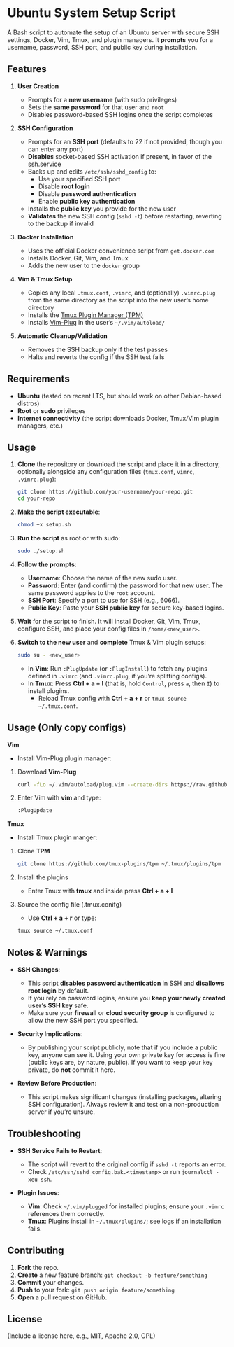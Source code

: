 # Ubuntu System Setup Script

A Bash script to automate the setup of an Ubuntu server with secure SSH settings, Docker, Vim, Tmux, and plugin managers. It **prompts** you for a username, password, SSH port, and public key during installation.

## Features

1. **User Creation**

    - Prompts for a **new username** (with sudo privileges)
    - Sets the **same password** for that user and `root`
    - Disables password-based SSH logins once the script completes

2. **SSH Configuration**

    - Prompts for an **SSH port** (defaults to 22 if not provided, though you can enter any port)
    - **Disables** socket-based SSH activation if present, in favor of the ssh.service
    - Backs up and edits `/etc/ssh/sshd_config` to:
        - Use your specified SSH port
        - Disable **root login**
        - Disable **password authentication**
        - Enable **public key authentication**
    - Installs the **public key** you provide for the new user
    - **Validates** the new SSH config (`sshd -t`) before restarting, reverting to the backup if invalid

3. **Docker Installation**

    - Uses the official Docker convenience script from `get.docker.com`
    - Installs Docker, Git, Vim, and Tmux
    - Adds the new user to the `docker` group

4. **Vim & Tmux Setup**

    - Copies any local `.tmux.conf`, `.vimrc`, and (optionally) `.vimrc.plug` from the same directory as the script into the new user’s home directory
    - Installs the [Tmux Plugin Manager (TPM)](https://github.com/tmux-plugins/tpm)
    - Installs [Vim-Plug](https://github.com/junegunn/vim-plug) in the user’s `~/.vim/autoload/`

5. **Automatic Cleanup/Validation**
    - Removes the SSH backup only if the test passes
    - Halts and reverts the config if the SSH test fails

## Requirements

- **Ubuntu** (tested on recent LTS, but should work on other Debian-based distros)
- **Root** or **sudo** privileges
- **Internet connectivity** (the script downloads Docker, Tmux/Vim plugin managers, etc.)

## Usage

1. **Clone** the repository or download the script and place it in a directory, optionally alongside any configuration files (`tmux.conf`, `vimrc`, `.vimrc.plug`):

    ```bash
    git clone https://github.com/your-username/your-repo.git
    cd your-repo
    ```

2. **Make the script executable**:

    ```bash
    chmod +x setup.sh
    ```

3. **Run the script** as root or with sudo:

    ```bash
    sudo ./setup.sh
    ```

4. **Follow the prompts**:

    - **Username**: Choose the name of the new sudo user.
    - **Password**: Enter (and confirm) the password for that new user. The same password applies to the `root` account.
    - **SSH Port**: Specify a port to use for SSH (e.g., 6066).
    - **Public Key**: Paste your **SSH public key** for secure key-based logins.

5. **Wait** for the script to finish. It will install Docker, Git, Vim, Tmux, configure SSH, and place your config files in `/home/<new_user>`.

6. **Switch to the new user** and **complete** Tmux & Vim plugin setups:
    ```bash
    sudo su - <new_user>
    ```
    - In **Vim**: Run `:PlugUpdate` (or `:PlugInstall`) to fetch any plugins defined in `.vimrc` (and `.vimrc.plug`, if you’re splitting configs).
    - In **Tmux**: Press **Ctrl + a + I** (that is, hold `Control`, press `a`, then `I`) to install plugins.
        - Reload Tmux config with **Ctrl + a + r** or `tmux source ~/.tmux.conf`.

## Usage (Only copy configs)

**Vim**

- Install Vim-Plug plugin manager:

1. Download **Vim-Plug**

    ```bash
    curl -fLo ~/.vim/autoload/plug.vim --create-dirs https://raw.githubusercontent.com/junegunn/vim-plug/master/plug.vim
    ```

2. Enter Vim with **vim** and type:
    ```bash
    :PlugUpdate
    ```

**Tmux**

- Install Tmux plugin manger:

1. Clone **TPM**

    ```bash
    git clone https://github.com/tmux-plugins/tpm ~/.tmux/plugins/tpm
    ```

2. Install the plugins

    - Enter Tmux with **tmux** and inside press **Ctrl + a + I**

3. Source the config file (.tmux.conifg)
    - Use **Ctrl + a + r** or type:
    ```bash
    tmux source ~/.tmux.conf
    ```

## Notes & Warnings

- **SSH Changes**:

    - This script **disables password authentication** in SSH and **disallows root login** by default.
    - If you rely on password logins, ensure you **keep your newly created user’s SSH key** safe.
    - Make sure your **firewall** or **cloud security group** is configured to allow the new SSH port you specified.

- **Security Implications**:

    - By publishing your script publicly, note that if you include a public key, anyone can see it. Using your own private key for access is fine (public keys are, by nature, public). If you want to keep your key private, do **not** commit it here.

- **Review Before Production**:
    - This script makes significant changes (installing packages, altering SSH configuration). Always review it and test on a non-production server if you’re unsure.

## Troubleshooting

- **SSH Service Fails to Restart**:

    - The script will revert to the original config if `sshd -t` reports an error.
    - Check `/etc/ssh/sshd_config.bak.<timestamp>` or run `journalctl -xeu ssh`.

- **Plugin Issues**:
    - **Vim**: Check `~/.vim/plugged` for installed plugins; ensure your `.vimrc` references them correctly.
    - **Tmux**: Plugins install in `~/.tmux/plugins/`; see logs if an installation fails.

## Contributing

1. **Fork** the repo.
2. **Create** a new feature branch: `git checkout -b feature/something`
3. **Commit** your changes.
4. **Push** to your fork: `git push origin feature/something`
5. **Open** a pull request on GitHub.

## License

(Include a license here, e.g., MIT, Apache 2.0, GPL)
